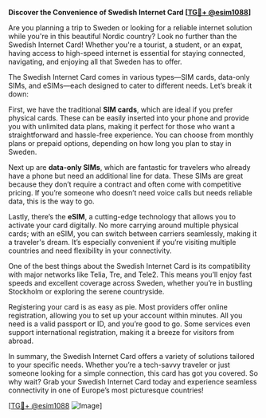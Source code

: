 **Discover the Convenience of Swedish Internet Card [[TG💪+ @esim1088](https://t.me/s/esim1088)]**

Are you planning a trip to Sweden or looking for a reliable internet solution while you're in this beautiful Nordic country? Look no further than the Swedish Internet Card! Whether you're a tourist, a student, or an expat, having access to high-speed internet is essential for staying connected, navigating, and enjoying all that Sweden has to offer.

The Swedish Internet Card comes in various types—SIM cards, data-only SIMs, and eSIMs—each designed to cater to different needs. Let’s break it down: 

First, we have the traditional **SIM cards**, which are ideal if you prefer physical cards. These can be easily inserted into your phone and provide you with unlimited data plans, making it perfect for those who want a straightforward and hassle-free experience. You can choose from monthly plans or prepaid options, depending on how long you plan to stay in Sweden. 

Next up are **data-only SIMs**, which are fantastic for travelers who already have a phone but need an additional line for data. These SIMs are great because they don’t require a contract and often come with competitive pricing. If you’re someone who doesn’t need voice calls but needs reliable data, this is the way to go.

Lastly, there’s the **eSIM**, a cutting-edge technology that allows you to activate your card digitally. No more carrying around multiple physical cards; with an eSIM, you can switch between carriers seamlessly, making it a traveler's dream. It’s especially convenient if you’re visiting multiple countries and need flexibility in your connectivity.

One of the best things about the Swedish Internet Card is its compatibility with major networks like Telia, Tre, and Tele2. This means you’ll enjoy fast speeds and excellent coverage across Sweden, whether you’re in bustling Stockholm or exploring the serene countryside.

Registering your card is as easy as pie. Most providers offer online registration, allowing you to set up your account within minutes. All you need is a valid passport or ID, and you’re good to go. Some services even support international registration, making it a breeze for visitors from abroad.

In summary, the Swedish Internet Card offers a variety of solutions tailored to your specific needs. Whether you’re a tech-savvy traveler or just someone looking for a simple connection, this card has got you covered. So why wait? Grab your Swedish Internet Card today and experience seamless connectivity in one of Europe’s most picturesque countries!

[[TG💪+ @esim1088](https://t.me/s/esim1088) ![Image](https://i.postimg.cc/Y0z9fWf4/image.png)]